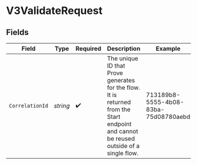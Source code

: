 # V3ValidateRequest


## Fields

| Field                                                                                                                                  | Type                                                                                                                                   | Required                                                                                                                               | Description                                                                                                                            | Example                                                                                                                                |
| -------------------------------------------------------------------------------------------------------------------------------------- | -------------------------------------------------------------------------------------------------------------------------------------- | -------------------------------------------------------------------------------------------------------------------------------------- | -------------------------------------------------------------------------------------------------------------------------------------- | -------------------------------------------------------------------------------------------------------------------------------------- |
| `CorrelationId`                                                                                                                        | *string*                                                                                                                               | :heavy_check_mark:                                                                                                                     | The unique ID that Prove generates for the flow. It is returned from the Start endpoint and cannot be reused outside of a single flow. | 713189b8-5555-4b08-83ba-75d08780aebd                                                                                                   |